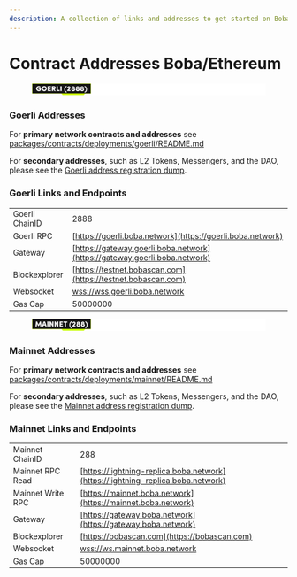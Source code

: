 ```yaml
---
description: A collection of links and addresses to get started on Boba-Ethereum
---
```


# Contract Addresses Boba/Ethereum

<figure><img src="../../.gitbook/assets/Artboard 1 (8).png" alt=""><figcaption></figcaption></figure>

### Goerli Addresses

For **primary network contracts and addresses** see [packages/contracts/deployments/goerli/README.md](../../packages/contracts/deployments/goerli/)

For **secondary addresses**, such as L2 Tokens, Messengers, and the DAO, please see the [Goerli address registration dump](../../packages/boba/register/addresses/addressesGoerli\_0x6FF9c8FF8F0B6a0763a3030540c21aFC721A9148.json).

### Goerli Links and Endpoints

|                |                                                                            |
| -------------- | -------------------------------------------------------------------------- |
| Goerli ChainID | 2888                                                                       |
| Goerli RPC     | [https://goerli.boba.network](https://goerli.boba.network)                 |
| Gateway        | [https://gateway.goerli.boba.network](https://gateway.goerli.boba.network) |
| Blockexplorer  | [https://testnet.bobascan.com](https://testnet.bobascan.com)               |
| Websocket      | [wss://wss.goerli.boba.network](wss://wss.goerli.boba.network)             |
| Gas Cap        | 50000000                                                                   |



<figure><img src="../../.gitbook/assets/Artboard 2 (12).png" alt=""><figcaption></figcaption></figure>

### Mainnet Addresses

For **primary network contracts and addresses** see [packages/contracts/deployments/mainnet/README.md](../../packages/contracts/deployments/mainnet/)

For **secondary addresses**, such as L2 Tokens, Messengers, and the DAO, please see the [Mainnet address registration dump](../../packages/boba/register/addresses/addressesMainnet\_0x8376ac6C3f73a25Dd994E0b0669ca7ee0C02F089.json).

### Mainnet Links and Endpoints

|                   |                                                                                  |
| ----------------- | -------------------------------------------------------------------------------- |
| Mainnet ChainID   | 288                                                                              |
| Mainnet RPC Read  | [https://lightning-replica.boba.network](https://lightning-replica.boba.network) |
| Mainnet Write RPC | [https://mainnet.boba.network](https://mainnet.boba.network)                     |
| Gateway           | [https://gateway.boba.network](https://gateway.boba.network)                     |
| Blockexplorer     | [https://bobascan.com](https://bobascan.com)                                     |
| Websocket         | [wss://ws.mainnet.boba.network](wss://wss.mainnet.boba.network)                  |
| Gas Cap           | 50000000                                                                         |
